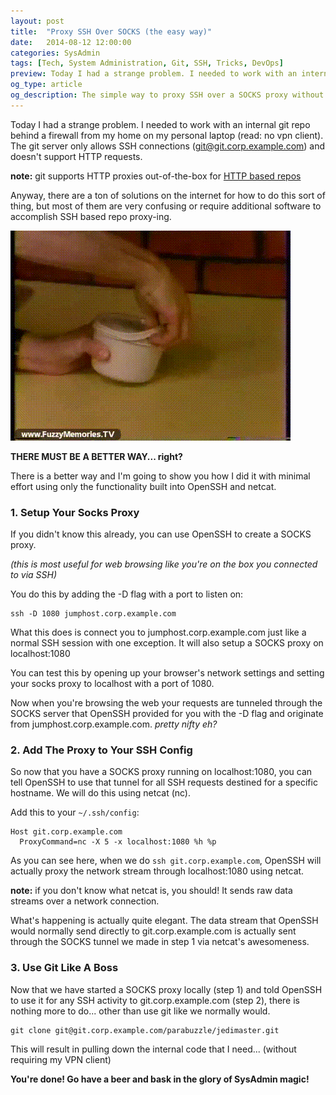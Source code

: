 ```yaml
---
layout: post
title:  "Proxy SSH Over SOCKS (the easy way)"
date:   2014-08-12 12:00:00
categories: SysAdmin
tags: [Tech, System Administration, Git, SSH, Tricks, DevOps]
preview: Today I had a strange problem. I needed to work with an internal git repo behind a firewall from my home on my personal laptop. The git server only allows SSH connections (git@git.corp.example.com) and doesn't support HTTP requests.
og_type: article
og_description: The simple way to proxy SSH over a SOCKS proxy without any additional software.
---
```


Today I had a strange problem. I needed to work with an internal git repo behind a firewall from my home on my personal laptop (read: no vpn client). The git server only allows SSH connections (git@git.corp.example.com) and doesn't support HTTP requests.

<div class="note">
<b>note:</b> git supports HTTP proxies out-of-the-box for <a href="http://www.aireadfun.com/blog/2013/08/27/using-git-through-a-socks-proxy-or-ssh-tunnel/" target="_blank" alt="Using Git Through a SOCKS Proxy">HTTP based repos</a>
</div>

Anyway, there are a ton of solutions on the internet for how to do this sort of thing, but most of them are very confusing or require additional software to accomplish SSH based repo proxy-ing. 

![better way](/img/postimgs/splat.gif)

**THERE MUST BE A BETTER WAY... right?**

There is a better way and I'm going to show you how I did it with minimal effort using only the functionality built into OpenSSH and netcat.

### 1. Setup Your Socks Proxy

If you didn't know this already, you can use OpenSSH to create a SOCKS proxy. 

*(this is most useful for web browsing like you're on the box you connected to via SSH)*

You do this by adding the -D flag with a port to listen on:

```
ssh -D 1080 jumphost.corp.example.com
```

What this does is connect you to jumphost.corp.example.com just like a normal SSH session with one exception. It will also setup a SOCKS proxy on localhost:1080

You can test this by opening up your browser's network settings and setting your socks proxy to localhost with a port of 1080.

Now when you're browsing the web your requests are tunneled through the SOCKS server that OpenSSH provided for you with the -D flag and originate from jumphost.corp.example.com. *pretty nifty eh?*


### 2. Add The Proxy to Your SSH Config

So now that you have a SOCKS proxy running on localhost:1080, you can tell OpenSSH to use that tunnel for all SSH requests destined for a specific hostname. We will do this using netcat (nc).

Add this to your ```~/.ssh/config```:

```
Host git.corp.example.com
  ProxyCommand=nc -X 5 -x localhost:1080 %h %p
```

As you can see here, when we do ```ssh git.corp.example.com```, OpenSSH will actually proxy the network stream through localhost:1080 using netcat.

<div class="note">
  <b>note:</b> if you don't know what netcat is, you should! It sends raw data streams over a network connection.
</div>

What's happening is actually quite elegant. The data stream that OpenSSH would normally send directly to git.corp.example.com is actually sent through the SOCKS tunnel we made in step 1 via netcat's awesomeness.

### 3. Use Git Like A Boss

Now that we have started a SOCKS proxy locally (step 1) and told OpenSSH to use it for any SSH activity to git.corp.example.com (step 2), there is nothing more to do... other than use git like we normally would.

```
git clone git@git.corp.example.com/parabuzzle/jedimaster.git
```

This will result in pulling down the internal code that I need... (without requiring my VPN client)

**You're done! Go have a beer and bask in the glory of SysAdmin magic!**







